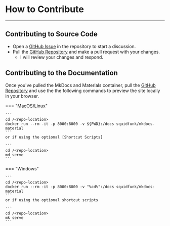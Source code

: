 # How to Contribute

---

## Contributing to Source Code

* Open a [GitHub Issue] in the repository to start a discussion.
* Pull the [GitHub Repository] and make a pull request with your changes.
    * I will review your changes and respond.

## Contributing to the Documentation

Once you've pulled the MkDocs and Materials container, pull the [GitHub Repository]
and use the the following commands to preview the site locally in your browser.

=== "MacOS/Linux"

    ```
    cd /<repo-location>
    docker run --rm -it -p 8000:8000 -v ${PWD}:/docs squidfunk/mkdocs-material
    ```
    or if using the optional [Shortcut Scripts]

    ```
    cd /<repo-location>
    md serve
    ```

=== "Windows"

    ```
    cd /<repo-location>
    docker run --rm -it -p 8000:8000 -v "%cd%":/docs squidfunk/mkdocs-material
    ```
    or if using the optional shortcut scripts

    ```
    cd /<repo-location>
    mk serve
    ```


[MkDocs and Materials using Docker]: https://github.com/pages/donbeattie/OpenABL/contributing/MkDocsDocker/
[Shortcut Scripts]: ../MkDocsDocker/#using-shortcut-script
[GitHub Repository]: https://github.com/donbeattie/OpenABL
[GitHub Issue]: https://github.com/donbeattie/OpenABL/issues
